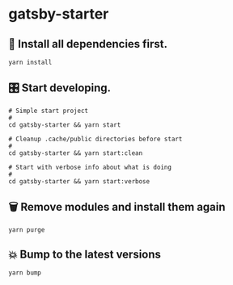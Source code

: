 # gatsby-starter

## 🚀 **Install all dependencies first.**

```shell
yarn install
```

## 🎛  **Start developing.**

```shell
# Simple start project
#
cd gatsby-starter && yarn start
```

```shell
# Cleanup .cache/public directories before start
#
cd gatsby-starter && yarn start:clean
```

```shell
# Start with verbose info about what is doing
#
cd gatsby-starter && yarn start:verbose
```

## 🗑  Remove modules and install them again

```shell
yarn purge
```

## 💥  Bump to the latest versions

```shell
yarn bump
```

